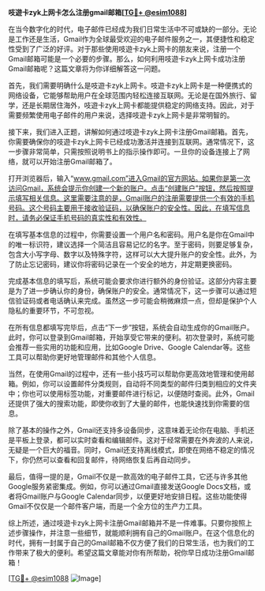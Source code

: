 **吱遊卡zyk上网卡怎么注册gmail邮箱[[TG💪+ @esim1088](https://t.me/s/esim1088)]**

在当今数字化的时代，电子邮件已经成为我们日常生活中不可或缺的一部分。无论是工作还是生活，Gmail作为全球最受欢迎的电子邮件服务之一，其便捷性和稳定性受到了广泛的好评。对于那些使用吱遊卡zyk上网卡的朋友来说，注册一个Gmail邮箱可能是一个必要的步骤。那么，如何利用吱遊卡zyk上网卡成功注册Gmail邮箱呢？这篇文章将为你详细解答这一问题。

首先，我们需要明确什么是吱遊卡zyk上网卡。吱遊卡zyk上网卡是一种便携式的网络设备，它能够帮助用户在全球范围内轻松连接互联网。无论是在国外旅行、留学，还是长期居住海外，吱遊卡zyk上网卡都能提供稳定的网络支持。因此，对于需要频繁使用电子邮件的用户来说，选择吱遊卡zyk上网卡是非常明智的。

接下来，我们进入正题，讲解如何通过吱遊卡zyk上网卡注册Gmail邮箱。首先，你需要确保你的吱遊卡zyk上网卡已经成功激活并连接到互联网。通常情况下，这一步骤非常简单，只需按照说明书上的指示操作即可。一旦你的设备连接上了网络，就可以开始注册Gmail邮箱了。

打开浏览器后，输入“www.gmail.com”进入Gmail的官方网站。如果你是第一次访问Gmail，系统会提示你创建一个新的账户。点击“创建账户”按钮，然后按照提示填写相关信息。这里需要注意的是，Gmail账户的注册需要提供一个有效的手机号码。这个号码主要用于接收验证码，以确保账户的安全性。因此，在填写信息时，请务必保证手机号码的真实性和有效性。

在填写基本信息的过程中，你需要设置一个用户名和密码。用户名是你在Gmail中的唯一标识符，建议选择一个简洁且容易记忆的名字。至于密码，则要足够复杂，包含大小写字母、数字以及特殊字符，这样可以大大提升账户的安全性。此外，为了防止忘记密码，建议你将密码记录在一个安全的地方，并定期更换密码。

完成基本信息的填写后，系统可能会要求你进行额外的身份验证。这部分内容主要是为了进一步确认你的身份，确保账户的安全。通常情况下，这一步骤可以通过短信验证码或者电话确认来完成。虽然这一步可能会稍微麻烦一点，但却是保护个人隐私的重要环节，不可忽视。

在所有信息都填写完毕后，点击“下一步”按钮，系统会自动生成你的Gmail账户。此时，你可以登录到Gmail邮箱，开始享受它带来的便利。初次登录时，系统可能会推荐一些实用的功能和应用，比如Google Drive、Google Calendar等。这些工具可以帮助你更好地管理邮件和其他个人信息。

当然，在使用Gmail的过程中，还有一些小技巧可以帮助你更高效地管理和使用邮箱。例如，你可以设置邮件分类规则，自动将不同类型的邮件归类到相应的文件夹中；你也可以使用标签功能，对重要邮件进行标记，以便随时查阅。此外，Gmail还提供了强大的搜索功能，即使你收到了大量的邮件，也能快速找到你需要的信息。

除了基本的操作之外，Gmail还支持多设备同步，这意味着无论你在电脑、手机还是平板上登录，都可以实时查看和编辑邮件。这对于经常需要在外奔波的人来说，无疑是一个巨大的福音。同时，Gmail还支持离线模式，即使在网络不稳定的情况下，你仍然可以查看和回复邮件，待网络恢复后再自动同步。

最后，值得一提的是，Gmail不仅是一款高效的电子邮件工具，它还与许多其他Google服务紧密集成。例如，你可以通过Gmail直接发送Google Docs文档，或者将Gmail账户与Google Calendar同步，以便更好地安排日程。这些功能使得Gmail不仅仅是一个邮件客户端，而是一个全方位的生产力工具。

综上所述，通过吱遊卡zyk上网卡注册Gmail邮箱并不是一件难事。只要你按照上述步骤操作，并注意一些细节，就能顺利拥有自己的Gmail账户。在这个信息化的时代，拥有一封属于自己的Gmail邮箱不仅方便了我们的日常生活，也为我们的工作带来了极大的便利。希望这篇文章能对你有所帮助，祝你早日成功注册Gmail邮箱！

[[TG💪+ @esim1088](https://t.me/s/esim1088) ![Image](https://i.postimg.cc/4NQfJmqS/Snipaste-2025-05-13-00-14-12.png)]